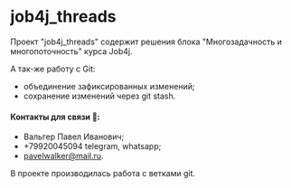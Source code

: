 # job4j_threads

Проект "job4j_threads" содержит решения блока "Многозадачность и многопоточность" курса Job4j.

А так-же работу с Git:
* объединение зафиксированных изменений;
* сохранение изменений через git stash.

#### Контакты для связи :iphone::
* Вальгер Павел Иванович;
* +79920045094 telegram, whatsapp;
* pavelwalker@mail.ru.

В проекте производилась работа с ветками git.